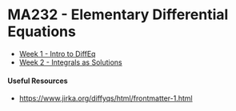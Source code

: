 # MA232 - Elementary Differential Equations

- [Week 1 - Intro to DiffEq](MA232/WK1.md)
- [Week 2 - Integrals as Solutions](MA232/WK2.md)

#### Useful Resources
- https://www.jirka.org/diffyqs/html/frontmatter-1.html